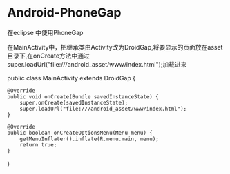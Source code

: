 # Android-PhoneGap
在eclipse 中使用PhoneGap

在MainActivity中，把继承类由Activity改为DroidGap,将要显示的页面放在asset目录下,在onCreate方法中通过
super.loadUrl("file:///android_asset/www/index.html");加载进来

  public class MainActivity extends DroidGap {

    @Override
    public void onCreate(Bundle savedInstanceState) {
        super.onCreate(savedInstanceState);
        super.loadUrl("file:///android_asset/www/index.html");
    }

    @Override
    public boolean onCreateOptionsMenu(Menu menu) {
        getMenuInflater().inflate(R.menu.main, menu);
        return true;
    }   
  }


